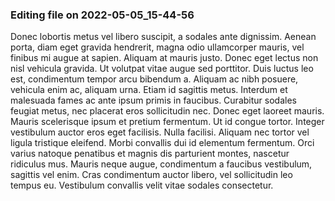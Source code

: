 

### Editing file on 2022-05-05_15-44-56

Donec lobortis metus vel libero suscipit, a sodales ante dignissim. Aenean porta, diam eget gravida hendrerit, magna odio ullamcorper mauris, vel finibus mi augue at sapien. Aliquam at mauris justo. Donec eget lectus non nisl vehicula gravida. Ut volutpat vitae augue sed porttitor. Duis luctus leo est, condimentum tempor arcu bibendum a. Aliquam ac nibh posuere, vehicula enim ac, aliquam urna.
Etiam id sagittis metus. Interdum et malesuada fames ac ante ipsum primis in faucibus. Curabitur sodales feugiat metus, nec placerat eros sollicitudin nec. Donec eget laoreet mauris. Mauris scelerisque ipsum et pretium fermentum. Ut id congue tortor. Integer vestibulum auctor eros eget facilisis. Nulla facilisi. Aliquam nec tortor vel ligula tristique eleifend. Morbi convallis dui id elementum fermentum. Orci varius natoque penatibus et magnis dis parturient montes, nascetur ridiculus mus. Mauris neque augue, condimentum a faucibus vestibulum, sagittis vel enim. Cras condimentum auctor libero, vel sollicitudin leo tempus eu. Vestibulum convallis velit vitae sodales consectetur.


